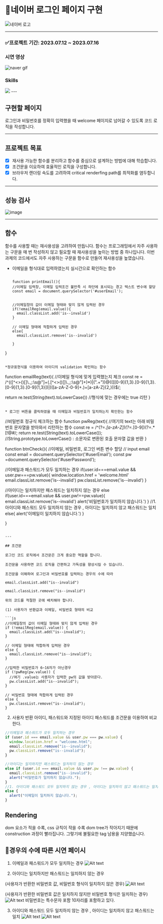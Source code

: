 # 💚네이버 로그인 페이지 구현
![네이버 로고](https://github.com/createvalue-kangsh/js-homework/assets/128280528/b77c1cc9-bf83-4bbb-8783-ee850fde518b)

---

### ✅프로젝트 기간: 2023.07.12 ~ 2023.07.16
### 시연 영상
![naver gif](https://github.com/createvalue-kangsh/js-homework/assets/128280528/525c8f91-6af0-434a-9913-a8b4eb2602d5)

### Skills
 <img src="https://img.shields.io/badge/javascript-F7DF1E?style=for-the-badge&logo=javascript&logoColor=black"> 
---

## 구현할 페이지

로그인과 비밀번호를 정확히 입력했을 때 welcome 페이지로 넘어갈 수 있도록 코드 로직을 작성합니다.

---
## 프로젝트 목표

- [x] 재사용 가능한 함수를 분리하고 함수를 중심으로 설계하는 방법에 대해 학습합니다.
- [x] 조건문을 이요하여 효율적인 로직을 구성합니다.
- [x]  브라우저 랜더링 속도를 고려하여 critical renderfing path를 최적화를 염두합니다.

---
## 성능 검사

![image](https://user-images.githubusercontent.com/128280528/253144958-e666ba8e-9cdd-4424-a5e8-c109940feff1.png)

---

## 함수

함수를 사용할 때는 재사용성을 고려하여 만듭니다.
함수는 프로그래밍에서 자주 사용하는 구문을 매 번 작성하지 않고 필요할 때 재사용성을 높이는 방법 중 하나입니다.
이번 과제의 코드에서도 자주 사용하는 구문을 함수로 만들어 재사용성을 높였습니다.

- 이메일을 형식대로 입력하였는지 실시간으로 확인하는 함수
  
  ```
  
  function printEmail(){
  //이메일 입력창, 이메일 입력조건 불만족 시 하단에 표시되는 경고 텍스트 변수에 할당
  const email = document.querySelector('#userEmail');

  
  //이메일창의 값이 이메일 형태와 맞지 않게 입력된 경우
  if(!emailReg(email.value)){
    email.classList.add('is--invalid')
  }
  
  // 이메일 형태에 적합하게 입력된 경우
  else{
    email.classList.remove('is--invalid')
  
  }
  
}

  ```

*정규표현식을 이용하여 아이디의 validation 확인하는 함수

```

function emailReg(text){
  //이메일 형식에 맞게 입력했는지 체크
  const re = /^(([^<>()\[\]\\.,;:\s@"]+(\.[^<>()\[\]\\.,;:\s@"]+)*)|(".+"))@((\[[0-9]{1,3}\.[0-9]{1,3}\.[0-9]{1,3}\.[0-9]{1,3}\])|(([a-zA-Z\-0-9]+\.)+[a-zA-Z]{2,}))$/;

  return re.test(String(text).toLowerCase()) //형식에 맞는 경우에는 true 리턴
}

```

* 로그인 버튼을 클릭하였을 때 이메일과 비밀번호가 일치하는지 확인한는 함수

```

//비밀번호 정규식 체크하는 함수
function pwReg(text){ //여기의 text는 아래 비밀번호 문자열을 받아와서 리턴하는 함수
  const re = /^(?=.*[a-zA-Z])(?=.*[0-9])(?=.*[!@#$%^*+=-]).{6,16}$/;
  return re.test(String(text).toLowerCase());
  //String.prototype.toLowerCase() : 소문자로 변환된 호출 문자열 값을 반환
}

function btnCheck(){
  //이메일, 비밀번호, 로그인 버튼 변수 할당
  // input email
  const email = document.querySelector('#userEmail');
  const pw =document.querySelector('#userPassword');
  
  
  //이메일과 패스워드가 모두 일치하는 경우
  if(user.id===email.value && user.pw===pw.value){
    window.location.href = 'welcome.html'
    email.classList.remove('is--invalid')
    pw.classList.remove('is--invalid')
  }

  //아이디는 일치하지만 패스워드는 일치하지 않는 경우
    else if(user.id===email.value && user.pw!==pw.value){
      email.classList.remove('is--invalid')
      alert('비밀번호가 일치하지 않습니다.')
  }
  //1. 아이디와 패스워드 모두 일치하지 않는 경우 , 아이디는 일치하지 않고 패스워드는 일치
    else{
      alert('이메일이 일치하지 않습니다.')
  }


}

```

---

## 조건문

로그인 코드 로직에서 조건문은 크게 중요한 역할을 합니다.

조건문을 사용하면 코드 로직을 간편하고 가독성을 향상시킬 수 있습니다.

조건문을 이해하여 로그인과 비밀번호를 입력하는 경우의 수에 따라 

email.classList.add("is--invalid")

email.classList.remove("is--invalid")

위의 코드를 적절한 곳에 배치해야 합니다.

(1) 사용자가 반환값과 이메일, 비밀번호 형태의 비교

```js
//이메일창의 값이 이메일 형태와 맞지 않게 입력된 경우
if (!emailReg(email.value)) {
  email.classList.add("is--invalid");
}

// 이메일 형태에 적합하게 입력된 경우
else {
  email.classList.remove("is--invalid");
}

//입력한 비밀번호가 6~16자가 아닌경우
if (!pwReg(pw.value)) {
  //여기 .value는 사용자가 입력한 pw의 값을 받아온다.
  pw.classList.add("is--invalid");
}

// 비밀번호 형태에 적합하게 입력된 경우
else {
  pw.classList.remove("is--invalid");
}
```

2. 사용자 반환 아이디, 패스워드와 지정된 아이디 패스워드를 조건문을 이용하여 비교한다.

```js
//이메일과 패스워드가 모두 일치하는 경우
if (user.id === email.value && user.pw === pw.value) {
  window.location.href = "welcome.html";
  email.classList.remove("is--invalid");
  pw.classList.remove("is--invalid");
}

//아이디는 일치하지만 패스워드는 일치하지 않는 경우
else if (user.id === email.value && user.pw !== pw.value) {
  email.classList.remove("is--invalid");
  alert("비밀번호가 일치하지 않습니다.");
}
//1. 아이디와 패스워드 모두 일치하지 않는 경우 , 아이디는 일치하지 않고 패스워드는 일치
else {
  alert("이메일이 일치하지 않습니다.");
}
```

## Rendering

dom 요소가 적을 수록, css 규칙이 작을 수록 dom tree가 작아지기 때문에 construction 과정이 빨라집니다.
그렇기에 불필요한 tag 남용을 지양했습니다.

## 📸경우의 수에 따른 시연 페이시

1. 이메일과 패스워드가 모두 일치하는 경우
![Alt text](image-4.png)

2. 아이디는 일치하지만 패스워드는 일치하지 않는 경우

(사용자가 반환한 비밀번호 값, 비밀번호 형식이 일치하지 않은 경우)
![Alt text](image.png)

(사용자가 반환한 비밀번호 값은 일치하지 않지만 비밀번호 형식은 일치하는 경우)
![Alt text](image-1.png)
비밀번호는 특수문자 포함 10자리를 포함하고 있다.


3. 아이디와 패스워드 모두 일치하지 않는 경우 , 아이디는 일치하지 않고 패스워드는 일치
![Alt text](image-2.png)  ![Alt text](image-3.png)

